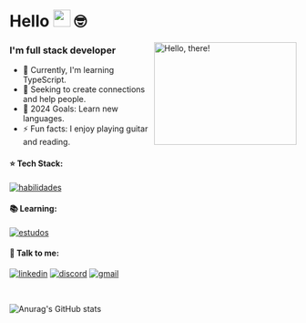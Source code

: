 # Hello <img src="https://media.giphy.com/media/hvRJCLFzcasrR4ia7z/giphy.gif" width="30"> 🤓

<a href="#">
<img src="https://media1.tenor.com/images/a7bd6b94430c1e66148d580209e377c5/tenor.gif?itemid=5043108" title="hello" width="250" height="180" align="right" alt="Hello, there!">
</a>

### I'm full stack developer

- 🌱 Currently, I'm learning TypeScript.
- 👯 Seeking to create connections and help people.
- 🥅 2024 Goals: Learn new languages.
- ⚡ Fun facts: I enjoy playing guitar and reading.

#### ⭐ Tech Stack: 
[![habilidades](https://skillicons.dev/icons?i=js,html,css,git,github&perline=3)](https://skillicons.dev)

#### 📚 Learning:
[![estudos](https://skillicons.dev/icons?i=ts&perline=3)](https://skillicons.dev)


#### 🔗 Talk to me:
[![linkedin](https://img.shields.io/badge/LinkedIn-0077B5?style=for-the-badge&logo=linkedin&logoColor=white)](https://www.linkedin.com/in/joaopedrossdev/)
[![discord](https://img.shields.io/badge/Discord-5865F2?style=for-the-badge&logo=discord&logoColor=white)](https://www.discord.com/users/894651919115616327/)
[![gmail](https://img.shields.io/badge/Gmail-D14836?style=for-the-badge&logo=gmail&logoColor=white)](mailto:joaopedrosilvasalesss@gmail.com)

<br />

![Anurag's GitHub stats](https://github-readme-stats.vercel.app/api?username=joao-dev7&show_icons=true)
